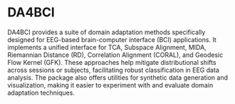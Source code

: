 # DA4BCI
 DA4BCI provides a suite of domain adaptation methods specifically designed for   EEG-based brain-computer interface (BCI) applications. It implements a unified    interface for TCA, Subspace Alignment, MIDA, Riemannian Distance (RD),    Correlation Alignment (CORAL), and Geodesic Flow Kernel (GFK). These approaches    help mitigate distributional shifts across sessions or subjects, facilitating    robust classification in EEG data analysis. The package also offers utilities    for synthetic data generation and visualization, making it easier to experiment    with and evaluate domain adaptation techniques.

